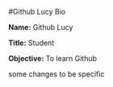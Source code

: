 #Github Lucy Bio

**Name:** Github Lucy

**Title:** Student

**Objective:** To learn Github

some changes to be specific

